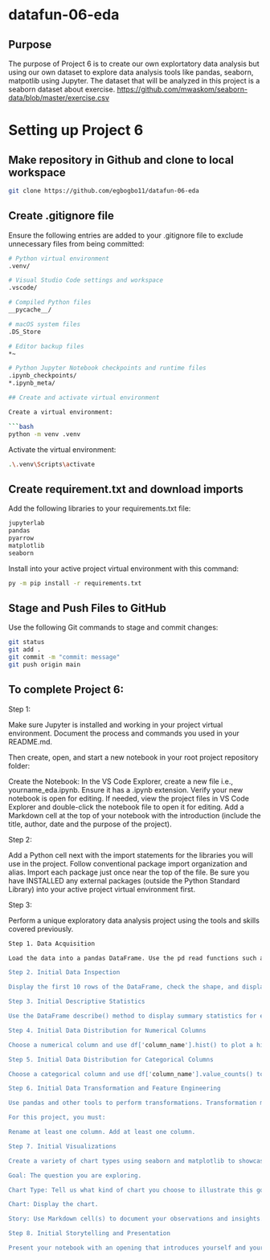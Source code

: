 # datafun-06-eda

## Purpose
The purpose of Project 6 is to create our own explortatory data analysis but using our own dataset to explore data analysis tools like pandas, seaborn, matpotlib using Jupyter. The dataset that will be analyzed in this project is a seaborn dataset about exercise. 
https://github.com/mwaskom/seaborn-data/blob/master/exercise.csv

# Setting up Project 6

## Make repository in Github and clone to local workspace
```bash
git clone https://github.com/egbogbo11/datafun-06-eda 
```

## Create .gitignore file
Ensure the following entries are added to your .gitignore file to exclude unnecessary files from being committed:

```bash
# Python virtual environment
.venv/

# Visual Studio Code settings and workspace
.vscode/

# Compiled Python files
__pycache__/

# macOS system files
.DS_Store

# Editor backup files
*~

# Python Jupyter Notebook checkpoints and runtime files
.ipynb_checkpoints/
*.ipynb_meta/

## Create and activate virtual environment

Create a virtual environment:

```bash
python -m venv .venv
```

Activate the virtual environment:

```bash
.\.venv\Scripts\activate
```
## Create requirement.txt and download imports
Add the following libraries to your requirements.txt file:

```bash
jupyterlab
pandas
pyarrow
matplotlib
seaborn
```
Install into your active project virtual environment with this command:

```bash
py -m pip install -r requirements.txt
```
## Stage and Push Files to GitHub

Use the following Git commands to stage and commit changes:

```bash
git status
git add .
git commit -m "commit: message"
git push origin main
```

## To complete Project 6: 

Step 1:

Make sure Jupyter is installed and working in your project virtual environment. Document the process and commands you used in your README.md.

Then create, open, and start a new notebook in your root project repository folder:

Create the Notebook: In the VS Code Explorer, create a new file i.e., yourname_eda.ipynb. Ensure it has a .ipynb extension.
Verify your new notebook is open for editing. If needed, view the project files in VS Code Explorer and double-click the notebook file to open it for editing.
Add a Markdown cell at the top of your notebook with the introduction (include the title, author, date and the purpose of the project).

Step 2: 

Add a Python cell next with the import statements for the libraries you will use in the project. Follow conventional package import organization and alias. Import each package just once near the top of the file. Be sure you have INSTALLED any external packages (outside the Python Standard Library) into your active project virtual environment first.

Step 3: 

Perform a unique exploratory data analysis project using the tools and skills covered previously.
```bash
Step 1. Data Acquisition

Load the data into a pandas DataFrame. Use the pd read functions such as pd.read_csv() or pd.read_excel() as appropriate. To read from the Seaborn dataset, we'll use sns.load_dataset() function and pass in the 'iris' (the name without .csv) to populate our DataFrame.

Step 2. Initial Data Inspection

Display the first 10 rows of the DataFrame, check the shape, and display the data types of each column using df.head(10), df.shape, and df.dtypes.

Step 3. Initial Descriptive Statistics

Use the DataFrame describe() method to display summary statistics for each column.

Step 4. Initial Data Distribution for Numerical Columns

Choose a numerical column and use df['column_name'].hist() to plot a histogram for that specific column. To show all the histograms for all numerical columns, use df.hist(). Afterwards, use a Markdown cell to document your observations.

Step 5. Initial Data Distribution for Categorical Columns

Choose a categorical column and use df['column_name'].value_counts() to display the count of each category. Use a loop to show the value counts for all categorical columns. Afterwards, use a Markdown cell to document your observations.

Step 6. Initial Data Transformation and Feature Engineering

Use pandas and other tools to perform transformations. Transformation may include renaming columns, adding new columns, or transforming existing data for more in-depth analysis.

For this project, you must:

Rename at least one column. Add at least one column.

Step 7. Initial Visualizations

Create a variety of chart types using seaborn and matplotlib to showcase different aspects of your data. For each chart, include the goal - what you want to learn/explore, the type of chart you choose, display the chart, and tell your data story. Use Markdown cells and Python cells. Create at least 3 subsections - each subsection should have the following parts:

Goal: The question you are exploring.

Chart Type: Tell us what kind of chart you choose to illustrate this goal.

Chart: Display the chart.

Story: Use Markdown cell(s) to document your observations and insights.

Step 8. Initial Storytelling and Presentation

Present your notebook with an opening that introduces yourself and your topic. Use Markdown section headings to introduce each step. Interpret the visualizations and statistics to narrate a clear and compelling data story. Present your findings in a logical and engaging manner.
```
